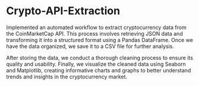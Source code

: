 # Crypto-API-Extraction
Implemented an automated workflow to extract cryptocurrency data from the CoinMarketCap API. This process involves retrieving JSON data and transforming it into a structured format using a Pandas DataFrame. Once we have the data organized, we save it to a CSV file for further analysis.

After storing the data, we conduct a thorough cleaning process to ensure its quality and usability. Finally, we visualize the cleaned data using Seaborn and Matplotlib, creating informative charts and graphs to better understand trends and insights in the cryptocurrency market.
